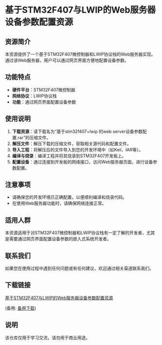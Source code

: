 # 基于STM32F407与LWIP的Web服务器设备参数配置资源

## 资源简介

本资源提供了一个基于STM32F407微控制器和LWIP协议栈的Web服务器实现。通过该Web服务器，用户可以通过网页界面方便地配置设备参数。

## 功能特点

- **硬件平台**：STM32F407微控制器
- **网络协议**：LWIP协议栈
- **功能**：通过网页界面配置设备参数

## 使用说明

1. **下载资源**：请下载名为“基于stm32f407+lwip 的web server设备参数配置.rar”的压缩文件。
2. **解压文件**：解压下载的压缩文件，获取相关源代码和配置文件。
3. **导入工程**：将解压后的文件导入到您的开发环境中（如Keil、IAR等）。
4. **编译与烧录**：编译工程并将其烧录到STM32F407开发板上。
5. **配置设备**：通过连接到开发板的网络接口，访问Web服务器页面，进行设备参数配置。

## 注意事项

- 请确保您的开发环境已正确配置，以便顺利编译和烧录代码。
- 在使用Web服务器功能时，请确保网络连接正常。

## 适用人群

本资源适用于对STM32F407微控制器和LWIP协议栈有一定了解的开发者，尤其是需要通过网页界面配置设备参数的嵌入式系统开发者。

## 联系我们

如果您在使用过程中遇到任何问题或有任何建议，欢迎通过相关渠道联系我们。

## 下载链接
[基于STM32F407与LWIP的Web服务器设备参数配置资源](https://pan.quark.cn/s/bd399c98ed0c) 

(备用: [备用下载](https://pan.baidu.com/s/1iX5fTzllLraA74gcRY5r2A?pwd=1234))

## 说明

该仓库仅用于学习交流，请勿用于商业用途。
